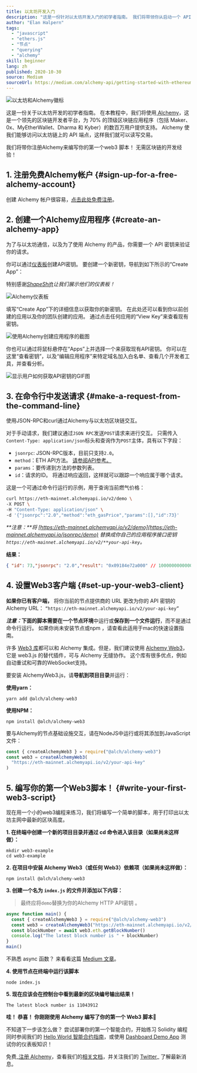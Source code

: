 ```yaml
---
title: 以太坊开发入门
description: "这是一份针对以太坊开发入门的初学者指南。 我们将带领你从启动一个 API 终端节点开始，到提出一个命令行请求，再到编写你的第一个 web3 脚本。 无需区块链的开发经验！"
author: "Elan Halpern"
tags:
  - "javascript"
  - "ethers.js"
  - "节点"
  - "querying"
  - "alchemy"
skill: beginner
lang: zh
published: 2020-10-30
source: Medium
sourceUrl: https://medium.com/alchemy-api/getting-started-with-ethereum-development-using-alchemy-c3d6a45c567f
---
```


![以太坊和Alchemy徽标](./ethereum-alchemy.png)

这是一份关于以太坊开发的初学者指南。 在本教程中，我们将使用[ Alchemy](https://alchemyapi.io/)，这是一个领先的区块链开发者平台，为 70% 的顶级区块链应用程序（包括 Maker、0x、MyEtherWallet、Dharma 和 Kyber）的数百万用户提供支持。 Alchemy 使我们能够访问以太坊链上的 API 端点，这样我们就可以读写交易。

我们将带你注册Alchemy来编写你的第一个web3 脚本！ 无需区块链的开发经验！

## 1. 注册免费Alchemy帐户 {#sign-up-for-a-free-alchemy-account}

创建 Alchemy 帐户很容易，[点击此处免费注册](https://auth.alchemyapi.io/signup)。

## 2. 创建一个Alchemy应用程序 {#create-an-alchemy-app}

为了与以太坊通信，以及为了使用 Alchemy 的产品，你需要一个 API 密钥来验证你的请求。

你可以通过[仪表板](http://dashboard.alchemyapi.io/)创建API密钥。 要创建一个新密钥，导航到如下所示的“Create App”：

特别感谢[_ShapeShift_](https://shapeshift.com/)_让我们展示他们的仪表板！_

![Alchemy仪表板](./alchemy-dashboard.png)

填写“Create App”下的详细信息以获取你的新密钥。 在此处还可以看到你以前创建的应用以及你的团队创建的应用。 通过点击任何应用的“View Key”来查看现有密钥。

![使用Alchemy创建应用程序的截图](./create-app.png)

你也可以通过将鼠标悬停在“Apps”上并选择一个来获取现有API密钥。 你可以在这里“查看密钥”，以及“编辑应用程序”来特定域名加入白名单、查看几个开发者工具，并查看分析。

![显示用户如何获取API密钥的GIF图](./pull-api-keys.gif)

## 3. 在命令行中发送请求 {#make-a-request-from-the-command-line}

使用JSON-RPC和curl通过Alchemy与以太坊区块链交互。

对于手动请求，我们建议通过`JSON RPC`发送`POST`请求来进行交互。 只需传入`Content-Type: application/json`标头和查询作为`POST`主体，具有以下字段：

- `jsonrpc`: JSON-RPC版本，目前只支持`2.0`。
- `method`：ETH API方法。 [请参阅API参考。](https://docs.alchemyapi.io/documentation/alchemy-api-reference/json-rpc)
- `params`：要传递到方法的参数列表。
- `id`：请求的ID。 将通过响应返回，这样就可以跟踪一个响应属于哪个请求。

这是一个可通过命令行运行的示例，用于查询当前燃气价格：

```bash
curl https://eth-mainnet.alchemyapi.io/v2/demo \
-X POST \
-H "Content-Type: application/json" \
-d '{"jsonrpc":"2.0","method":"eth_gasPrice","params":[],"id":73}'
```

_**注意：**将 [https://eth-mainnet.alchemyapi.io/v2/demo](https://eth-mainnet.alchemyapi.io/jsonrpc/demo) 替换成你自己的应用程序接口密钥 `https://eth-mainnet.alchemyapi.io/v2/**your-api-key`。_

**结果：**

```json
{ "id": 73,"jsonrpc": "2.0","result": "0x09184e72a000" // 10000000000000 }
```

## 4. 设置Web3客户端 {#set-up-your-web3-client}

**如果你已有客户端，** 将你当前的节点提供商的 URL 更改为你的 API 密钥的 Alchemy URL： `“https://eth-mainnet.alchemyapi.io/v2/your-api-key”`

**_注意：_**下面的脚本需要在一个**节点环境**中运行或**保存到一个文件运行**，而不是通过命令行运行。 如果你尚未安装节点或npm ，请查看此适用于mac的快速设置指南。

许多 [Web3 库](https://docs.alchemyapi.io/guides/getting-started#other-web3-libraries)都可以和 Alchemy 集成。但是，我们建议使用 [Alchemy Web3](https://docs.alchemy.com/reference/api-overview)，它是 web3.js 的替代插件，可与 Alchemy 无缝协作。 这个库有很多优点，例如自动重试和可靠的WebSocket支持。

要安装 AlchemyWeb3.js，请**导航到项目目录**并运行：

**使用yarn：**



```
yarn add @alch/alchemy-web3
```


**使用NPM：**



```
npm install @alch/alchemy-web3
```


要与Alchemy的节点基础设施交互，请在NodeJS中运行或将其添加到JavaScript文件：



```js
const { createAlchemyWeb3 } = require("@alch/alchemy-web3")
const web3 = createAlchemyWeb3(
  "https://eth-mainnet.alchemyapi.io/v2/your-api-key"
)
```




## 5. 编写你的第一个Web3脚本！ {#write-your-first-web3-script}

现在用一个小的web3编程来练习，我们将编写一个简单的脚本，用于打印出以太坊主网中最新的区块高度。

**1. 在终端中创建一个新的项目目录并通过 cd 命令进入该目录（如果尚未这样做）：**



```
mkdir web3-example
cd web3-example
```


**2. 在项目中安装 Alchemy Web3（或任何 Web3）依赖项（如果尚未这样做）：**



```
npm install @alch/alchemy-web3
```


**3. 创建一个名为 `index.js` 的文件并添加以下内容：**



> 最终应将`demo`替换为你的Alchemy HTTP API密钥 。



```js
async function main() {
  const { createAlchemyWeb3 } = require("@alch/alchemy-web3")
  const web3 = createAlchemyWeb3("https://eth-mainnet.alchemyapi.io/v2/demo")
  const blockNumber = await web3.eth.getBlockNumber()
  console.log("The latest block number is " + blockNumber)
}
main()
```


不熟悉 async 函数？ 来看看这篇 [Medium 文章](https://medium.com/better-programming/understanding-async-await-in-javascript-1d81bb079b2c)。

**4. 使用节点在终端中运行该脚本**



```
node index.js
```


**5. 现在应该会在控制台中看到最新的区块编号输出结果！**



```
The latest block number is 11043912
```


**哇！ 恭喜！ 你刚刚使用 Alchemy 编写了你的第一个 Web3 脚本🎉**

不知道下一步该怎么做？ 尝试部署你的第一个智能合约，开始练习 Solidity 编程同时参阅我们的 [Hello World 智能合约指南](https://docs.alchemyapi.io/tutorials/hello-world-smart-contract)，或使用 [Dashboard Demo App](https://docs.alchemyapi.io/tutorials/demo-app) 测试你的仪表板知识！

免费_[注册 Alchemy](https://auth.alchemyapi.io/signup)，查看我们的[相关文档](https://docs.alchemyapi.io/)，并关注我们的 [Twitter](https://twitter.com/AlchemyPlatform)_ 了解最新消息。
